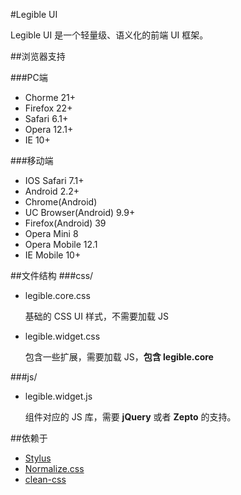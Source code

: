 #Legible UI

Legible UI 是一个轻量级、语义化的前端 UI 框架。

##<span id="browers">浏览器支持</span>

###PC端

- Chorme 21+
- Firefox 22+
- Safari 6.1+
- Opera 12.1+
- IE 10+

###移动端

- IOS Safari 7.1+
- Android 2.2+
- Chrome(Android)
- UC Browser(Android) 9.9+
- Firefox(Android) 39
- Opera Mini 8
- Opera Mobile 12.1
- IE Mobile 10+

##文件结构
###css/

- legible.core.css

    基础的 CSS UI 样式，不需要加载 JS

- legible.widget.css

    包含一些扩展，需要加载 JS，**包含 legible.core**

###js/

- legible.widget.js

    组件对应的 JS 库，需要 **jQuery** 或者 **Zepto** 的支持。

##依赖于
- [Stylus](https://github.com/stylus/stylus "stylus")   
- [Normalize.css](http://necolas.github.io/normalize.css/ "normalize.css") 
- [clean-css](https://github.com/jakubpawlowicz/clean-css)  
